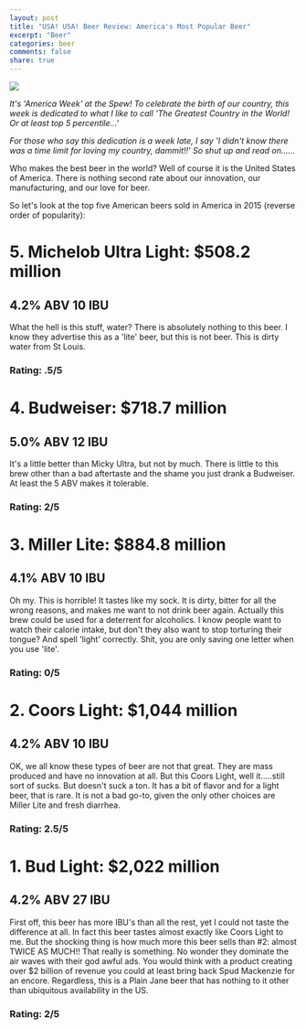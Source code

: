 ```yaml
---
layout: post
title: "USA! USA! Beer Review: America's Most Popular Beer"
excerpt: "Beer"
categories: beer
comments: false
share: true
---
```


![](http://www.pittsburghbrewing.com/wp-content/uploads/2013/03/american.png)

*It's 'America Week' at the Spew! To celebrate the birth of our country, this week is dedicated to what I like to call 'The Greatest Country in the World! Or at least top 5 percentile...'*

*For those who say this dedication is a week late, I say 'I didn't know there was a time limit for loving my country, dammit!!' So shut up and read on......*

Who makes the best beer in the world? Well of course it is the United States of America. There is nothing second rate about our innovation, our manufacturing, and our love for beer.

So let's look at the top five American beers sold in America in 2015 (reverse order of popularity):


# 5. Michelob Ultra Light: $508.2 million

## 4.2% ABV 10 IBU

What the hell is this stuff, water? There is absolutely nothing to this beer. I know they advertise this as a 'lite' beer, but this is not beer. This is dirty water from St Louis.

### Rating: .5/5



# 4. Budweiser: $718.7 million

## 5.0% ABV 12 IBU

It's a little better than Micky Ultra, but not by much. There is little to this brew other than a bad aftertaste and the shame you just drank a Budweiser. At least the 5 ABV makes it tolerable.

### Rating: 2/5



# 3. Miller Lite: $884.8 million

## 4.1% ABV 10 IBU

Oh my. This is horrible! It tastes like my sock. It is dirty, bitter for all the wrong reasons, and makes me want to not drink beer again. Actually this brew could be used for a deterrent for alcoholics. I know people want to watch their calorie intake, but don't they also want to stop torturing their tongue? And spell 'light' correctly. Shit, you are only saving one letter when you use 'lite'.

### Rating: 0/5







# 2. Coors Light: $1,044 million

## 4.2% ABV  10 IBU

OK, we all know these types of beer are not that great. They are mass produced and have no innovation at all. But this Coors Light, well it.....still sort of sucks. But doesn't suck a ton. It has a bit of flavor and for a light beer, that is rare. It is not a bad go-to, given the only other choices are Miller Lite and fresh diarrhea.




### Rating: 2.5/5


# 1. Bud Light: $2,022 million

## 4.2% ABV 27 IBU


First off, this beer has more IBU's than all the rest, yet I could not taste the difference at all. In fact this beer tastes almost exactly like Coors Light to me. But the shocking thing is how much more this beer sells than #2: almost TWICE AS MUCH!! That really is something. No wonder they dominate the air waves with their god awful ads. You would think with a product creating over $2 billion of revenue you could at least bring back Spud Mackenzie for an encore. Regardless, this is a Plain Jane beer that has nothing to it other than ubiquitous availability in the US.

### Rating: 2/5



